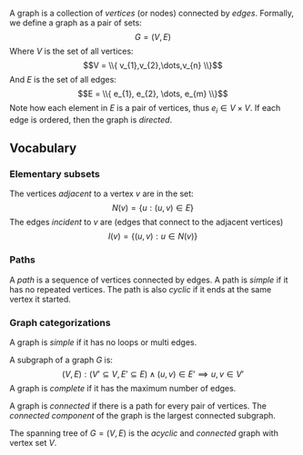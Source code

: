 A graph is a collection of *vertices* (or nodes) connected by *edges*. Formally, we define a graph as a pair of sets:
$$G = (V,E)$$
Where $V$ is the set of all vertices:
$$V = \\{ v_{1},v_{2},\dots,v_{n} \\}$$
And $E$ is the set of all edges:
$$E = \\{ e_{1}, e_{2}, \dots, e_{m} \\}$$
Note how each element in $E$ is a pair of vertices, thus $e_i\in V \times V$. If each edge is ordered, then the graph is *directed*.

## Vocabulary
### Elementary subsets
The vertices *adjacent* to a vertex $v$ are in the set:
$$N(v) = \left\{ u:(u,v) \in E \right\}$$
The edges *incident* to $v$ are (edges that connect to the adjacent vertices)
$$I(v) = \left\{ (u,v): u \in N(v) \right\}$$
### Paths
A *path* is a sequence of vertices connected by edges. A path is *simple* if it has no repeated vertices. The path is also *cyclic* if it ends at the same vertex it started. 

### Graph categorizations
A graph is *simple* if it has no loops or multi edges.

A subgraph of a graph $G$ is:
$$
(V,E):(V’ \subseteq V,\, E’ \subseteq E ) \wedge (u,v) \in E’ \implies u,v \in V’
$$
A graph is *complete* if it has the maximum number of edges. 

A graph is *connected* if there is a path for every pair of vertices. The *connected component* of the graph is the largest connected subgraph.

The spanning tree of $G = (V,E)$ is the *acyclic* and *connected* graph with vertex set $V$.
